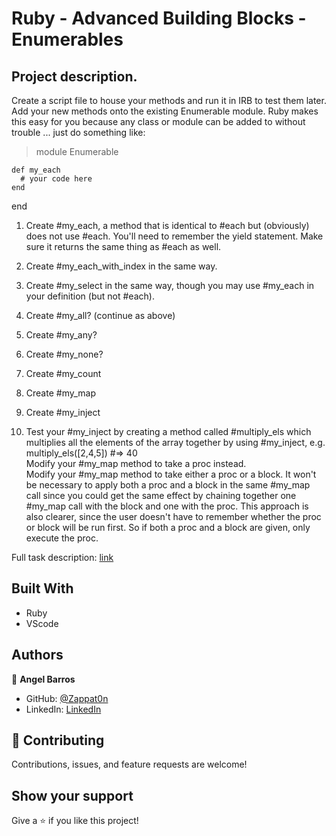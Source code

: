 # Ruby - Advanced Building Blocks - Enumerables

## Project description. 
Create a script file to house your methods and run it in IRB to test them later.
Add your new methods onto the existing Enumerable module. Ruby makes this easy for you because any class or module can be added to without trouble ... just do something like:

 > module Enumerable

    def my_each
      # your code here
    end
  end


1.	Create #my_each, a method that is identical to 
    #each but (obviously) does not use #each. You'll need to remember the yield statement. Make sure it returns the same thing as #each as well.

2. Create #my_each_with_index in the same way.

3. Create #my_select in the same way, though you may  use #my_each in your definition (but not #each).

4. Create #my_all? (continue as above)
5. Create #my_any?
6. Create #my_none?
7. Create #my_count
8. Create #my_map
9. Create #my_inject

10. Test your #my_inject by creating a method called #multiply_els which multiplies all the elements of the array together by using #my_inject, e.g. multiply_els([2,4,5]) #=> 40  
Modify your #my_map method to take a proc instead.  
Modify your #my_map method to take either a proc or a block. It won't be necessary to apply both a proc and a block in the same #my_map call since you could get the same effect by chaining together one #my_map call with the block and one with the proc. This approach is also clearer, since the user doesn't have to remember whether the proc or block will be run first. So if both a proc and a block are given, only execute the proc.

Full task description: [link](https://github.com/TheOdinProject/curriculum/blob/master/archive/old_lessons/ruby/basic_ruby/project_advanced_building_blocks.md#project-2-enumerable-methods)

## Built With

- Ruby
- VScode

## Authors

👤 **Angel Barros**

- GitHub: [@Zappat0n](https://github.com/Zappat0n)
- LinkedIn: [LinkedIn](https://www.linkedin.com/in/angel-luis-barros-pazos-8889011b5/)

## 🤝 Contributing

Contributions, issues, and feature requests are welcome!


## Show your support

Give a ⭐️ if you like this project!
